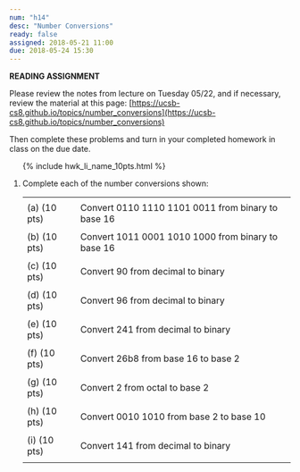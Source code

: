 ```yaml
---
num: "h14"
desc: "Number Conversions"
ready: false
assigned: 2018-05-21 11:00
due: 2018-05-24 15:30
---
```


<b>READING ASSIGNMENT</b>

Please review the notes from lecture on Tuesday 05/22, and if necessary, review the material at this page:
[https://ucsb-cs8.github.io/topics/number_conversions](https://ucsb-cs8.github.io/topics/number_conversions)

Then complete these problems and turn in your completed homework in class on the due date.

<ol>

{% include hwk_li_name_10pts.html %}

<li markdown="1" style="margin-bottom:6em;" markdown="1"> Complete each of the number conversions shown:

| | |
|-|-|
| | |
|(a) (10 pts) | Convert 0110 1110 1101 0011 from binary to base 16	| |
| | |
|(b) (10 pts) | Convert 1011 0001 1010 1000 from binary to base 16	| |
| | |
|(c) (10 pts) |Convert 90 from decimal to binary	| |
| | |
|(d) (10 pts) |Convert 96 from decimal to binary	 | |
| | |
|(e) (10 pts)|Convert 241 from decimal to binary	| |
| | |
|(f) (10 pts)|Convert 26b8 from base 16 to base 2	| |
| | |
|(g) (10 pts)|Convert 2 from octal to base 2	| |
| | |
|(h) (10 pts)|Convert 0010 1010 from base 2 to base 10	| |
| | |
|(i) (10 pts)|Convert 141 from decimal to binary	| |
| | |

</li>

</ol>
